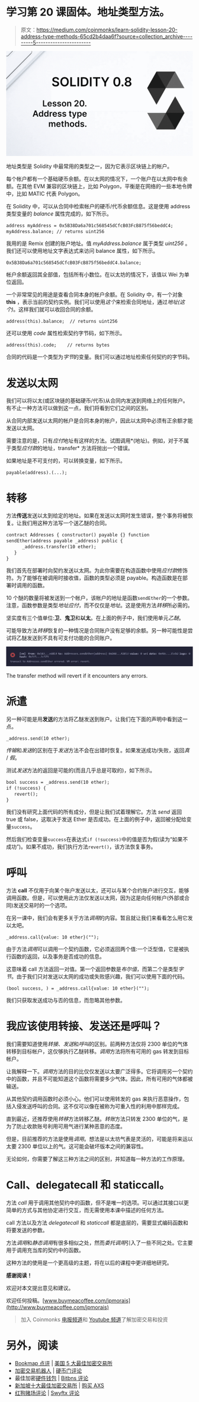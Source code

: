 # 学习第 20 课固体。地址类型方法。

> 原文：<https://medium.com/coinmonks/learn-solidity-lesson-20-address-type-methods-65cd2b4daa6f?source=collection_archive---------5----------------------->

![](img/bbf5fe0024fd93b19de947215a3728f8.png)

地址类型是 Solidity 中最常用的类型之一，因为它表示区块链上的帐户。

每个帐户都有一个基础硬币余额。在以太网的情况下，一个账户在以太网中有余额。在其他 EVM 兼容的区块链上，比如 Polygon，平衡是在网络的一些本地令牌中，比如 MATIC 代表 Polygon。

在 Solidity 中，可以从合同中检索帐户的硬币/代币余额信息。这是使用 address 类型变量的 *balance* 属性完成的，如下所示。

```
address myAddress = 0x5B38Da6a701c568545dCfcB03FcB875f56beddC4;
myAddress.balance; // returns uint256
```

我用的是 Remix 创建的账户地址。值 *myAddress.balance* 属于类型 *uint256* 。我们还可以使用地址文字表达式来访问 balance 属性，如下所示。

```
0x5B38Da6a701c568545dCfcB03FcB875f56beddC4.balance;
```

帐户余额返回其全部值，包括所有小数位。在以太坊的情况下，该值以 Wei 为单位返回。

一个非常常见的用途是查看合同本身的帐户余额。在 Solidity 中，有一个对象 **this** ，表示当前的契约实例。我们可以使用*这个*来检索合同地址，通过*地址(这个)*。这样我们就可以收回合同的余额。

```
address(this).balance;  // returns uint256
```

还可以使用 *code* 属性检索契约字节码，如下所示。

```
address(this).code;    // returns bytes
```

合同的代码是一个类型为*字节*的变量。我们可以通过地址检索任何契约的字节码。

# 发送以太网

我们可以将以太(或区块链的基础硬币/代币)从合同内发送到网络上的任何账户。有不止一种方法可以做到这一点，我们将看到它们之间的区别。

从合同内部发送以太网的帐户是合同本身的帐户，因此以太网中必须有正余额才能发送以太网。

需要注意的是，只有*应付*地址有这样的方法。试图调用*(地址)。例如，对于不属于类型*应付款*的地址，transfer* 方法将抛出一个错误。

如果地址是不可支付的，可以转换变量，如下所示。

```
payable(address).(...);
```

# 转移

方法**传送**发送以太到给定的地址。如果在发送以太网时发生错误，整个事务将被恢复。让我们用这种方法写一个送乙醚的合同。

```
contract Addresses { constructor() payable {} function sendEther(address payable _address) public {
      _address.transfer(10 ether);
   }    
}
```

我们首先在部署时向契约发送以太网。为此你需要在构造函数中使用*应付款*修饰符。为了能够在被调用时接收值，函数的类型必须是 payable。构造函数是在部署时调用的函数。

10 个醚的数量将被发送到一个帐户，该帐户的地址是函数`sendEther`的一个参数。注意，函数参数是类型*地址应付*，而不仅仅是*地址*。这是使用方法*转移*所必需的。

坚实度有三个值单位:**卫**、**鬼卫**和**以太**。在上面的例子中，我们使用单元*乙醚*。

可能导致方法*转移*恢复的一种情况是合同账户没有足够的余额。另一种可能性是尝试将乙醚发送到不具有可支付功能的合同账户。

![](img/e53a72bedff11a427534e32071823e8c.png)

The transfer method will revert if it encounters any errors.

# 派遣

另一种可能是用**发送**的方法将乙醚发送到账户。让我们在下面的声明中看到这一点。

```
_address.send(10 ether);
```

*传输*和*发送*的区别在于*发送*方法不会在出错时恢复。如果发送成功/失败，返回*真* / *假*。

测试*发送*方法的返回是可能的(而且几乎总是可取的)，如下所示。

```
bool success = _address.send(10 ether);
if (!success) {
   revert();
}
```

我们没有研究上面代码的所有成分，但是让我们试着理解它。方法 *send* 返回 true 或 false，这取决于发送 Ether 是否成功。在上面的例子中，返回被分配给变量`success`。

然后我们检查变量`success`在表达式`if (!success)`中的值是否为假(读为“如果不成功”)。如果不成功，我们执行方法`revert()`，该方法恢复事务。

# 呼叫

方法 **call** 不仅用于向某个账户发送以太，还可以与某个合约账户进行交互，能够调用函数。但是，可以使用此方法仅发送以太网，因为这是向任何帐户(外部或合同)发送交易时的一个选项。

在另一课中，我们会有更多关于方法*调用*的内容。暂且就让我们来看看怎么用它发以太吧。

```
_address.call{value: 10 ether}("");
```

由于方法*调用*可以调用一个契约函数，它必须返回两个值:一个泛型值，它是被执行函数的返回，以及事务是否成功的信息。

这意味着 call 方法返回一对值。第一个返回参数是*布尔值*，而第二个是类型*字节*。由于我们只对发送以太网的成功或失败感兴趣，我们可以使用下面的代码。

```
(bool success, ) = _address.call{value: 10 ether}("");
```

我们只获取发送成功与否的信息，而忽略其他参数。

# 我应该使用转接、发送还是呼叫？

我们需要知道使用*转接*、*发送*和*呼叫*的区别。前两种方法仅将 2300 单位的气体转移到目标帐户，这仅够执行乙醚转移。*调用*方法将所有可用的 gas 转发到目标帐户。

让我解释一下。*调用*方法的目的比仅仅发送以太要广泛得多。它将调用另一个契约中的函数，并且不可能知道这个函数将需要多少气体。因此，所有可用的气体都被输送。

从其他契约调用函数时必须小心。他们可以使用转发的 gas 来执行恶意操作，包括入侵发送呼叫的合同。这不仅可以像在被称为可重入性的利用中那样完成。

直到最近，还推荐使用*转移*方法转移乙醚。*转账*方法只转发 2300 单位的气，是为了防止收款账号利用可用气进行某种恶意的态度。

但是，目前推荐的方法是使用*调用*。想法是以太坊气表是灵活的，可能是将来运以太要 2300 单位以上的气。这可能会破坏版本之间的兼容性。

无论如何，你需要了解这三种方法之间的区别，并知道每一种方法的工作原理。

# Call、delegatecall 和 staticcall。

方法 *call* 用于调用其他契约中的函数，但不是唯一的选项。可以通过其接口以更简单的方式与其他协定进行交互，而无需使用本课中描述的任何方法。

call 方法以及方法 *delegatecall* 和 *staticcall* 都是底层的，需要显式编码函数和将要发送的参数。

方法*调用*和*静态调用*有很多相似之处，然而*委托调用*引入了一些不同之处。它主要用于调用充当库的契约中的函数。

这种方法的使用是一个更高级的主题，将在以后的课程中更详细地研究。

**感谢阅读！**

欢迎对本文提出意见和建议。

欢迎任何投稿。[www.buymeacoffee.com/jpmorais](http://www.buymeacoffee.com/jpmorais)

> 加入 Coinmonks [电报频道](https://t.me/coincodecap)和 [Youtube 频道](https://www.youtube.com/c/coinmonks/videos)了解加密交易和投资

# 另外，阅读

*   [Bookmap 点评](https://coincodecap.com/bookmap-review-2021-best-trading-software) | [美国 5 大最佳加密交易所](https://coincodecap.com/crypto-exchange-usa)
*   [加密交易机器人](/coinmonks/crypto-trading-bot-c2ffce8acb2a) | [硬币门评论](https://coincodecap.com/coingate-review)
*   最佳加密[硬件钱包](/coinmonks/hardware-wallets-dfa1211730c6) | [Bitbns 评论](/coinmonks/bitbns-review-38256a07e161)
*   [新加坡十大最佳加密交易所](https://coincodecap.com/crypto-exchange-in-singapore) | [购买 AXS](https://coincodecap.com/buy-axs-token)
*   [红狗赌场评论](https://coincodecap.com/red-dog-casino-review) | [Swyftx 评论](https://coincodecap.com/swyftx-review)